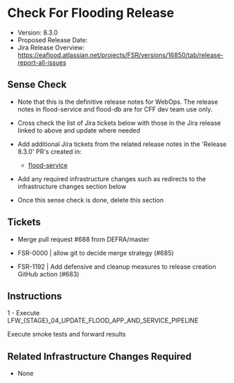 # Check For Flooding Release

* Version: 8.3.0
* Proposed Release Date: 
* Jira Release Overview: https://eaflood.atlassian.net/projects/FSR/versions/16850/tab/release-report-all-issues

## Sense Check

* Note that this is the definitive release notes for WebOps. The release notes in flood-service and flood-db are for CFF dev team use only.
* Cross check the list of Jira tickets below with those in the Jira release linked to above and update where needed
* Add additional Jira tickets from the related release notes in the 'Release 8.3.0' PR's created in:
  * [flood-service](https://github.com/DEFRA/flood-service)

* Add any required infrastructure changes such as redirects to the infrastructure changes section below
* Once this sense check is done, delete this section

## Tickets


  
  * Merge pull request #688 from DEFRA/master
  
  * FSR-0000 | allow git to decide merge strategy (#685)
  
  * FSR-1192 | Add defensive and cleanup measures to release creation GitHub action  (#683)
  


## Instructions


  1 - Execute LFW_{STAGE}_04_UPDATE_FLOOD_APP_AND_SERVICE_PIPELINE


Execute smoke tests and forward results

## Related Infrastructure Changes Required

* None
